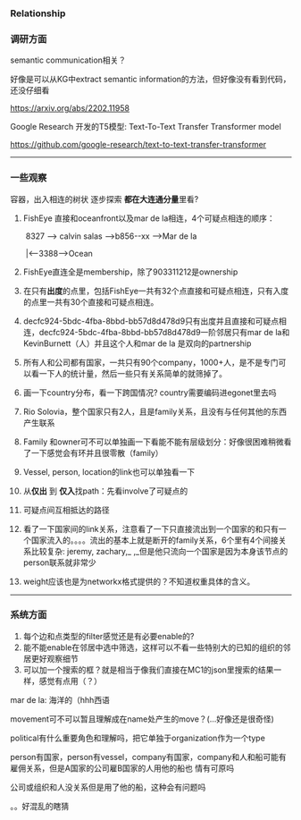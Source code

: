 ### Relationship

### 调研方面

semantic communication相关？

好像是可以从KG中extract semantic information的方法，但好像没有看到代码，还没仔细看

https://arxiv.org/abs/2202.11958

Google Research 开发的T5模型: Text-To-Text Transfer Transformer model

https://github.com/google-research/text-to-text-transfer-transformer

___

### 一些观察

容器，出入相连的树状 逐步探索 **都在大连通分量**里看?

1. FishEye 直接和oceanfront以及mar de la相连，4个可疑点相连的顺序：

   ​	8327 --> calvin salas -->b856--xx -->Mar de la

   ​                                                           |<--3388-->Ocean 

2. FishEye直连全是membership，除了903311212是ownership

3. 在只有**出度**的点里，包括FishEye一共有32个点直接和可疑点相连，只有入度的点里一共有30个直接和可疑点相连。

4. decfc924-5bdc-4fba-8bbd-bb57d8d478d9只有出度并且直接和可疑点相连，decfc924-5bdc-4fba-8bbd-bb57d8d478d9一阶邻居只有mar de la和KevinBurnett（人）并且这个人和mar de la 是双向的partnership

5. 所有人和公司都有国家，一共只有90个company，1000+人，是不是专门可以看一下人的统计量，然后一些只有关系简单的就筛掉了。

6. 画一下country分布，看一下跨国情况? country需要编码进egonet里去吗

9. Rio Solovia，整个国家只有2人，且是family关系，且没有与任何其他的东西产生联系
10. Family 和owner可不可以单独画一下看能不能有层级划分：好像很困难稍微看了一下感觉会有环并且很零散（family）
11. Vessel, person, location的link也可以单独看一下
12. 从**仅出** 到 **仅入**找path：先看involve了可疑点的
13. 可疑点间互相抵达的路径
14. 看了一下国家间的link关系，注意看了一下只直接流出到一个国家的和只有一个国家流入的。。。。流出的基本上就是断开的family关系，6个里有4个间接关系比较复杂: jeremy, zachary,_ ,_但是他只流向一个国家是因为本身该节点的person联系就非常少

15. weight应该也是为networkx格式提供的？不知道权重具体的含义。

____

### 系统方面

1. 每个边和点类型的filter感觉还是有必要enable的?
2. 能不能enable在邻居中选中筛选，这样可以不看一些特别大的已知的组织的邻居更好观察细节
3. 可以加一个搜索的框？就是相当于像我们直接在MC1的json里搜索的结果一样，感觉有点用（？）



mar de la: 海洋的（hhh西语

movement可不可以暂且理解成在name处产生的move？(...好像还是很奇怪)

political有什么重要角色和理解吗，把它单独于organization作为一个type

person有国家，person有vessel，company有国家，company和人和船可能有雇佣关系，但是A国家的公司雇B国家的人用他的船也 情有可原吗

公司或组织和人没关系但是用了他的船，这种会有问题吗

。。好混乱的瞎猜